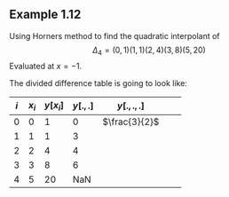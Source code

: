 ## Example 1.12

Using Horners method to find the quadratic interpolant of $$
\Delta_{4}=(0,1) (1,1) (2,4) (3,8) (5,20)
$$
Evaluated at $x = -1$.

The divided difference table is going to look like:

| $i$ | $x_{i}$ | $y[x_{i}]$ | $y[.,.]$ | $y[.,.,.]$    |     |     |
| --- | ------- | ---------- | -------- | ------------- | --- | --- |
| 0   | 0       | 1          | 0        | $\frac{3}{2}$ |     |     |
| 1   | 1       | 1          | 3        |               |     |     |
| 2   | 2       | 4          | 4        |               |     |     |
| 3   | 3       | 8          | 6        |               |     |     |
| 4   | 5       | 20         | NaN      |               |     |     |

